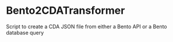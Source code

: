 # Bento2CDATransformer
Script to create a CDA JSON file from either a Bento API or a Bento database query
